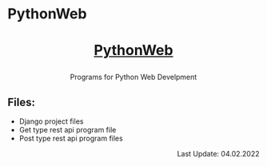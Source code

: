 # PythonWeb

<h1 align="center">
  <a href="https://github.com/BK-Devices/PythonWeb.git"><p> PythonWeb </p></a>
</h1>


<p align="center">Programs for Python Web Develpment</p>


## Files:

- Django project files
- Get type rest api program file
- Post type rest api program files


<p align="right"> Last Update: 04.02.2022 </p>
